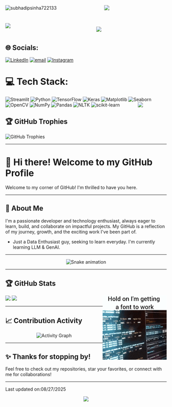 <p align="left"> <img src="https://komarev.com/ghpvc/?username=subhadipsinha722133&label=Profile%20views&color=0e75b6&style=flat" alt="subhadipsinha722133" /> <span> <img align="right" width="195"  src="https://github.com/subhadipsinha722133/subhadipsinha722133/blob/main/itachi-uchiha-uchiha.gif"/></span></p>   


<h1 align="center"><img align="left" width="80"  src="https://media.tenor.com/bfOEyTxwK40AAAAM/work-computer.gif"/>
  <img src="https://readme-typing-svg.herokuapp.com?font=Righteous&size=35&center=true&vCenter=true&width=500&height=70&duration=4000&lines=Hi+There!+👋;+I'm+Subhadip+Sinha!" />
</h1>

## 🌐 Socials:


  
[![LinkedIn](https://img.shields.io/badge/LinkedIn-%230077B5.svg?logo=linkedin&logoColor=white)](https://www.linkedin.com/in/subhadip-sinha-aa678b280/)
[![email](https://img.shields.io/badge/Email-D14836?logo=gmail&logoColor=white)](mailto:sinhasubhadip@gmail.com)  <span> 
[![Instagram](https://img.shields.io/badge/Instagram-%23E4405F.svg?logo=instagram&logoColor=white)](https://www.instagram.com/subhadip___sinha__) 

</span>


# 💻 Tech Stack:
![Streamlit](https://img.shields.io/badge/Streamlit-%23FE4B4B.svg?style=for-the-badge&logo=streamlit&logoColor=white) 
![Python](https://img.shields.io/badge/python-3670A0?style=for-the-badge&logo=python&logoColor=ffdd54) 
![TensorFlow](https://img.shields.io/badge/TensorFlow-%23FF6F00.svg?style=for-the-badge&logo=TensorFlow&logoColor=white) 
![Keras](https://img.shields.io/badge/Keras-%23D00000.svg?style=for-the-badge&logo=Keras&logoColor=white) 
![Matplotlib](https://img.shields.io/badge/Matplotlib-%23ffffff.svg?style=for-the-badge&logo=Matplotlib&logoColor=black) 
![Seaborn](https://img.shields.io/badge/Seaborn-0099CC?style=for-the-badge&logo=seaborn&logoColor=white) 
![OpenCV](https://img.shields.io/badge/opencv-%23white.svg?style=for-the-badge&logo=opencv&logoColor=white) 
![NumPy](https://img.shields.io/badge/numpy-%23013243.svg?style=for-the-badge&logo=numpy&logoColor=white) <span> <img align="right" width="90"  src="https://media.tenor.com/BteVrNkBuxoAAAAi/nothing-xiaohuo.gif"/></span>
![Pandas](https://img.shields.io/badge/pandas-%23150458.svg?style=for-the-badge&logo=pandas&logoColor=white) 
![NLTK](https://img.shields.io/badge/NLTK-85C1E9?style=for-the-badge&logo=nltk&logoColor=black) 
![scikit-learn](https://img.shields.io/badge/scikit--learn-%23F7931E.svg?style=for-the-badge&logo=scikit-learn&logoColor=white) 

## 🏆 GitHub Trophies
![GitHub Trophies](https://github-profile-trophy.vercel.app/?username=subhadipsinha722133&theme=tokyonight&no-frame=true&no-bg=true&margin-w=4&row=1)

</div>

---

# 👋 Hi there! Welcome to my GitHub Profile

Welcome to my corner of GitHub! I'm thrilled to have you here.

---

## 🚀 About Me

I'm a passionate developer and technology enthusiast, always eager to learn, build, and collaborate on impactful projects. My GitHub is a reflection of my journey, growth, and the exciting work I've been part of.
- Just a Data Enthusiast guy, seeking to learn everyday. I'm currently learning LLM &  GenAI.
---
<!-- Snake Game Repo View -->

<div align="center">
  <img src="https://profile-readme-generator.com/assets/snake.svg" alt="Snake animation" />
</div>

---

## 🏆 GitHub Stats
![](https://github-readme-stats.vercel.app/api?username=subhadipsinha722133&theme=dark&hide_border=false&include_all_commits=false&count_private=false)<span> <img align="right" width="200"  src="https://github.com/subhadipsinha722133/subhadipsinha722133/blob/main/font-hacker.gif"/></span>
![](https://nirzak-streak-stats.vercel.app/?user=subhadipsinha722133&theme=dark&hide_border=false)

---

## 📈 Contribution Activity

<div align="center">

![Activity Graph](https://github-readme-activity-graph.vercel.app/graph?username=subhadipsinha722133&theme=tokyo-night&hide_border=true&bg_color=0D1117&color=00D9FF&line=00D9FF&point=FF6B6B)

</div>

---


## ✨ Thanks for stopping by!

Feel free to check out my repositories, star your favorites, or connect with me for collaborations!

---

<!--
This README is a template. Let's personalize it!
-->


Last updated on:08/27/2025

<div align="center">
  <img src="https://capsule-render.vercel.app/api?type=waving&color=gradient&customColorList=6,11,20&height=100&section=footer&text=Thanks%20for%20visiting!&fontSize=16&fontColor=fff&animation=twinkling"/>
</div>

